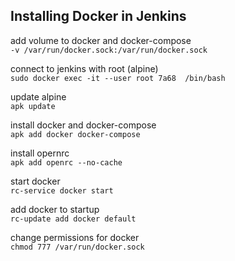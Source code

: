 ## Installing Docker in Jenkins

add volume to docker and docker-compose   
`-v /var/run/docker.sock:/var/run/docker.sock`   

connect to jenkins with root (alpine)   
`sudo docker exec -it --user root 7a68  /bin/bash`   

update alpine   
`apk update`   

install docker and docker-compose   
`apk add docker docker-compose`   

install opernrc   
`apk add openrc --no-cache`   

start docker   
`rc-service docker start`   

add docker to startup   
`rc-update add docker default`   

change permissions for docker   
`chmod 777 /var/run/docker.sock`   

